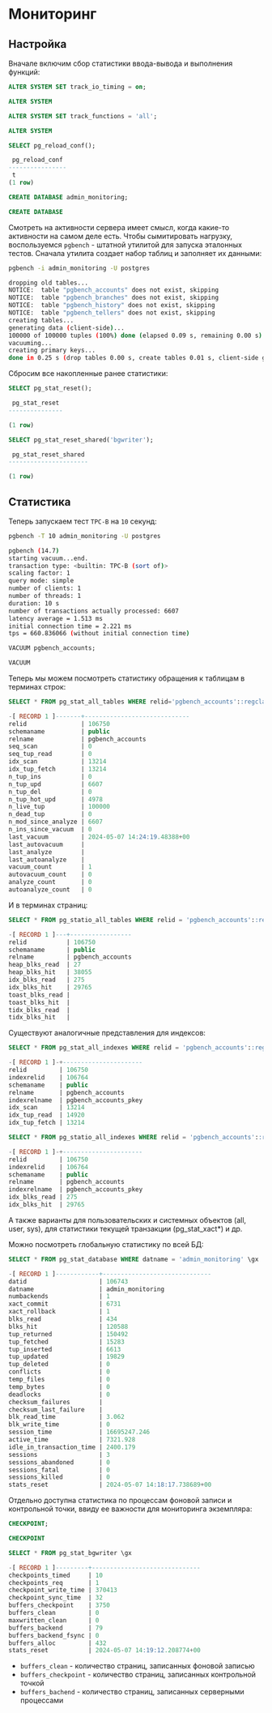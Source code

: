 # Мониторинг

## Настройка

Вначале включим сбор статистики ввода-вывода и выполнения функций:
```sql
ALTER SYSTEM SET track_io_timing = on;

ALTER SYSTEM
```

```sql
ALTER SYSTEM SET track_functions = 'all';

ALTER SYSTEM
```

```sql
SELECT pg_reload_conf();

 pg_reload_conf 
----------------
 t
(1 row)
```

```sql
CREATE DATABASE admin_monitoring;

CREATE DATABASE
```

Смотреть на активности сервера имеет смысл, когда какие-то активности на самом деле есть.
Чтобы сымитировать нагрузку, воспользуемся `pgbench` - штатной утилитой для запуска эталонных тестов.
Сначала утилита создает набор таблиц и заполняет их данными:
```bash
pgbench -i admin_monitoring -U postgres

dropping old tables...
NOTICE:  table "pgbench_accounts" does not exist, skipping
NOTICE:  table "pgbench_branches" does not exist, skipping
NOTICE:  table "pgbench_history" does not exist, skipping
NOTICE:  table "pgbench_tellers" does not exist, skipping
creating tables...
generating data (client-side)...
100000 of 100000 tuples (100%) done (elapsed 0.09 s, remaining 0.00 s)
vacuuming...
creating primary keys...
done in 0.25 s (drop tables 0.00 s, create tables 0.01 s, client-side generate 0.12 s, vacuum 0.06 s, primary keys 0.05 s).
```

Сбросим все накопленные ранее статистики:
```sql
SELECT pg_stat_reset();

 pg_stat_reset 
---------------

(1 row)
```

```sql
SELECT pg_stat_reset_shared('bgwriter');

 pg_stat_reset_shared 
----------------------

(1 row)
```

## Статистика

Теперь запускаем тест `TPC-B` на `10` секунд:
```bash
pgbench -T 10 admin_monitoring -U postgres

pgbench (14.7)
starting vacuum...end.
transaction type: <builtin: TPC-B (sort of)>
scaling factor: 1
query mode: simple
number of clients: 1
number of threads: 1
duration: 10 s
number of transactions actually processed: 6607
latency average = 1.513 ms
initial connection time = 2.221 ms
tps = 660.836066 (without initial connection time)
```

```sql
VACUUM pgbench_accounts;

VACUUM
```

Теперь мы можем посмотреть статистику обращения к таблицам в терминах строк:
```sql
SELECT * FROM pg_stat_all_tables WHERE relid='pgbench_accounts'::regclass \gx

-[ RECORD 1 ]-------+-----------------------------
relid               | 106750                      
schemaname          | public                      
relname             | pgbench_accounts            
seq_scan            | 0                           
seq_tup_read        | 0                           
idx_scan            | 13214
idx_tup_fetch       | 13214
n_tup_ins           | 0
n_tup_upd           | 6607
n_tup_del           | 0
n_tup_hot_upd       | 4978
n_live_tup          | 100000
n_dead_tup          | 0
n_mod_since_analyze | 6607
n_ins_since_vacuum  | 0
last_vacuum         | 2024-05-07 14:24:19.48388+00
last_autovacuum     |
last_analyze        |
last_autoanalyze    |
vacuum_count        | 1
autovacuum_count    | 0
analyze_count       | 0
autoanalyze_count   | 0
```

И в терминах страниц:
```sql
SELECT * FROM pg_statio_all_tables WHERE relid = 'pgbench_accounts'::regclass \gx

-[ RECORD 1 ]---+-----------------
relid           | 106750
schemaname      | public
relname         | pgbench_accounts
heap_blks_read  | 27
heap_blks_hit   | 38055
idx_blks_read   | 275
idx_blks_hit    | 29765
toast_blks_read |
toast_blks_hit  |
tidx_blks_read  |
tidx_blks_hit   |
```

Существуют аналогичные представления для индексов:
```sql
SELECT * FROM pg_stat_all_indexes WHERE relid = 'pgbench_accounts'::regclass \gx

-[ RECORD 1 ]-+----------------------
relid         | 106750
indexrelid    | 106764
schemaname    | public
relname       | pgbench_accounts
indexrelname  | pgbench_accounts_pkey
idx_scan      | 13214
idx_tup_read  | 14920
idx_tup_fetch | 13214
```

```sql
SELECT * FROM pg_statio_all_indexes WHERE relid = 'pgbench_accounts'::regclass \gx

-[ RECORD 1 ]-+----------------------
relid         | 106750
indexrelid    | 106764
schemaname    | public
relname       | pgbench_accounts
indexrelname  | pgbench_accounts_pkey
idx_blks_read | 275
idx_blks_hit  | 29765
```

А также варианты для пользовательских и системных объектов (all, user, sys), для статистики текущей транзакции (pg_stat_xact*) и др.

Можно посмотреть глобальную статистику по всей БД:
```sql
SELECT * FROM pg_stat_database WHERE datname = 'admin_monitoring' \gx

-[ RECORD 1 ]------------+------------------------------
datid                    | 106743
datname                  | admin_monitoring
numbackends              | 1
xact_commit              | 6731
xact_rollback            | 1
blks_read                | 434
blks_hit                 | 120588
tup_returned             | 150492
tup_fetched              | 15283
tup_inserted             | 6613
tup_updated              | 19829
tup_deleted              | 0
conflicts                | 0
temp_files               | 0
temp_bytes               | 0
deadlocks                | 0
checksum_failures        |
checksum_last_failure    | 
blk_read_time            | 3.062
blk_write_time           | 0
session_time             | 16695247.246
active_time              | 7321.928
idle_in_transaction_time | 2400.179
sessions                 | 3
sessions_abandoned       | 0
sessions_fatal           | 0
sessions_killed          | 0
stats_reset              | 2024-05-07 14:18:17.738689+00
```

Отдельно доступна статистика по процессам фоновой записи и контрольной точки, ввиду ее важности для мониторинга экземпляра:
```sql
CHECKPOINT;

CHECKPOINT
```

```sql
SELECT * FROM pg_stat_bgwriter \gx

-[ RECORD 1 ]---------+------------------------------
checkpoints_timed     | 10
checkpoints_req       | 1
checkpoint_write_time | 370413
checkpoint_sync_time  | 32
buffers_checkpoint    | 3750
buffers_clean         | 0
maxwritten_clean      | 0
buffers_backend       | 79
buffers_backend_fsync | 0
buffers_alloc         | 432
stats_reset           | 2024-05-07 14:19:12.208774+00
```
- `buffers_clean` - количество страниц, записанных фоновой записью
- `buffers_checkpoint` - количество страниц, записанных контрольной точкой
- `buffers_bachend` - количество страниц, записанных серверными процессами





